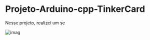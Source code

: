 # Projeto-Arduino-cpp-TinkerCard

  Nesse projeto, realizei um se
  
![imag](https://github.com/user-attachments/assets/a318b6ee-bb10-40b8-add4-95fb8471fec1)
